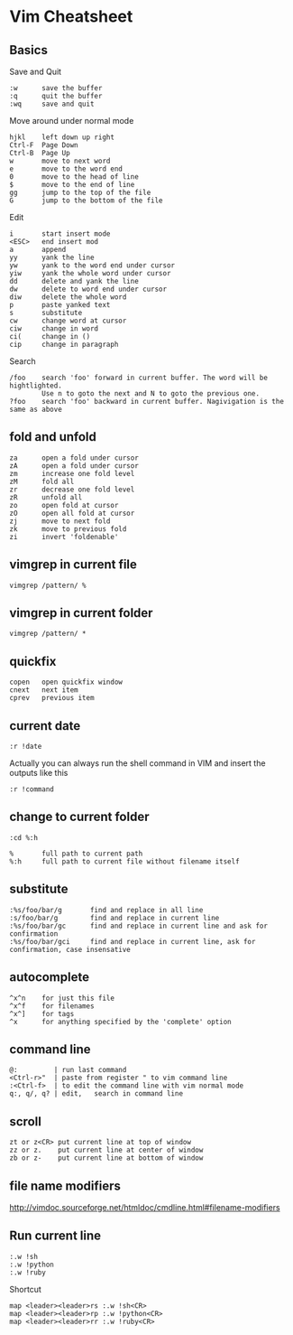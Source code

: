 # Vim Cheatsheet

## Basics

Save and Quit

```
:w      save the buffer
:q      quit the buffer
:wq     save and quit
```

Move around under normal mode

```
hjkl    left down up right
Ctrl-F  Page Down
Ctrl-B  Page Up
w       move to next word
e       move to the word end
0       move to the head of line
$       move to the end of line
gg      jump to the top of the file
G       jump to the bottom of the file
```

Edit

```
i       start insert mode
<ESC>   end insert mod
a       append 
yy      yank the line
yw      yank to the word end under cursor
yiw     yank the whole word under cursor
dd      delete and yank the line
dw      delete to word end under cursor
diw     delete the whole word
p       paste yanked text
s       substitute
cw      change word at cursor
ciw     change in word
ci(     change in ()
cip     change in paragraph
```

Search

```
/foo    search 'foo' forward in current buffer. The word will be hightlighted.
        Use n to goto the next and N to goto the previous one.
?foo    search 'foo' backward in current buffer. Nagivigation is the same as above
```

## fold and unfold

```
za      open a fold under cursor
zA      open a fold under cursor
zm      increase one fold level 
zM      fold all
zr      decrease one fold level
zR      unfold all
zo      open fold at cursor
zO      open all fold at cursor
zj      move to next fold
zk      move to previous fold
zi      invert 'foldenable'
```

## vimgrep in current file

```
vimgrep /pattern/ %
```

## vimgrep in current folder

```
vimgrep /pattern/ *
```

## quickfix

```
copen   open quickfix window
cnext   next item
cprev   previous item
```

## current date

```
:r !date
```

Actually you can always run the shell command in VIM and insert the outputs like this

```
:r !command
```

## change to current folder

```
:cd %:h

%       full path to current path
%:h     full path to current file without filename itself
```

## substitute

```
:%s/foo/bar/g       find and replace in all line
:s/foo/bar/g        find and replace in current line
:%s/foo/bar/gc      find and replace in current line and ask for confirmation
:%s/foo/bar/gci     find and replace in current line, ask for confirmation, case insensative
```
## autocomplete

```
^x^n    for just this file
^x^f    for filenames
^x^]    for tags
^x      for anything specified by the 'complete' option
```

## command line

```
@:         | run last command
<Ctrl-r>"  | paste from register " to vim command line
:<Ctrl-f>  | to edit the command line with vim normal mode
q:, q/, q? | edit,   search in command line

```

## scroll

```
zt or z<CR> put current line at top of window
zz or z.    put current line at center of window
zb or z-    put current line at bottom of window
```

## file name modifiers

http://vimdoc.sourceforge.net/htmldoc/cmdline.html#filename-modifiers

## Run current line

```
:.w !sh
:.w !python
:.w !ruby
```

Shortcut
```
map <leader><leader>rs :.w !sh<CR>
map <leader><leader>rp :.w !python<CR>
map <leader><leader>rr :.w !ruby<CR>
```
